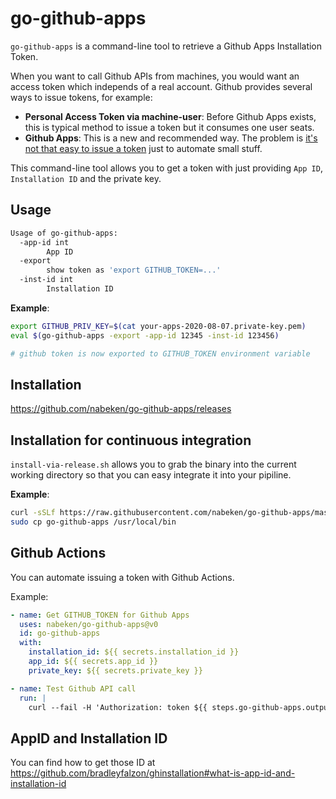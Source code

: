 # go-github-apps

`go-github-apps` is a command-line tool to retrieve a Github Apps Installation Token.

When you want to call Github APIs from machines, you would want an access token which independs of a real account.
Github provides several ways to issue tokens, for example:
- **Personal Access Token via machine-user**: Before Github Apps exists, this is typical method to issue a token but it consumes one user seats.
- **Github Apps**: This is a new and recommended way. The problem is [it's not that easy to issue a token](https://docs.github.com/en/developers/apps/authenticating-with-github-apps#authenticating-as-a-github-app) just to automate small stuff.

This command-line tool allows you to get a token with just providing `App ID`, `Installation ID` and the private key.

## Usage

```sh
Usage of go-github-apps:
  -app-id int
    	App ID
  -export
    	show token as 'export GITHUB_TOKEN=...'
  -inst-id int
    	Installation ID
```

**Example**:
```sh
export GITHUB_PRIV_KEY=$(cat your-apps-2020-08-07.private-key.pem)
eval $(go-github-apps -export -app-id 12345 -inst-id 123456)

# github token is now exported to GITHUB_TOKEN environment variable
```

## Installation

https://github.com/nabeken/go-github-apps/releases

## Installation for continuous integration

`install-via-release.sh` allows you to grab the binary into the current working directory so that you can easy integrate it into your pipiline.

**Example**:
```sh
curl -sSLf https://raw.githubusercontent.com/nabeken/go-github-apps/master/install-via-release.sh | bash -s -- -v v0.0.3
sudo cp go-github-apps /usr/local/bin
```

## Github Actions

You can automate issuing a token with Github Actions.

Example:
```yml
- name: Get GITHUB_TOKEN for Github Apps
  uses: nabeken/go-github-apps@v0
  id: go-github-apps
  with:
    installation_id: ${{ secrets.installation_id }}
    app_id: ${{ secrets.app_id }}
    private_key: ${{ secrets.private_key }}

- name: Test Github API call
  run: |
    curl --fail -H 'Authorization: token ${{ steps.go-github-apps.outputs.app_github_token }}' https://api.github.com/
```

## AppID and Installation ID

You can find how to get those ID at https://github.com/bradleyfalzon/ghinstallation#what-is-app-id-and-installation-id
